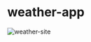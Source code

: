# weather-app

![weather-site](https://user-images.githubusercontent.com/83505654/151819606-7f6c4d55-3fdd-4e60-8ae0-789135efd9cc.png)
